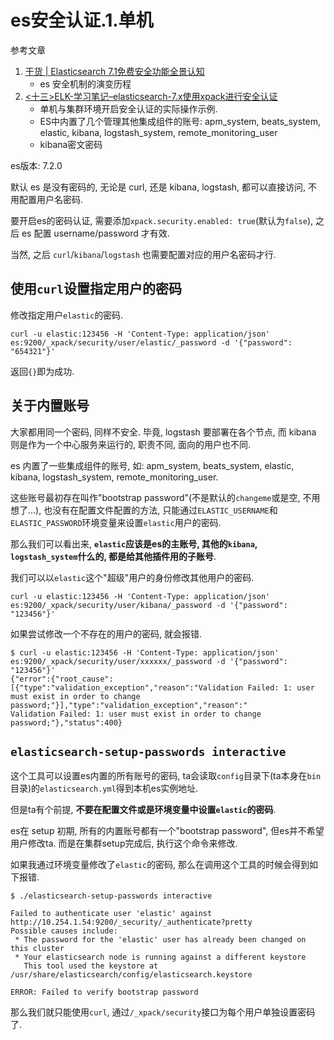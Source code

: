 # es安全认证.1.单机

参考文章

1. [干货 | Elasticsearch 7.1免费安全功能全景认知](https://blog.csdn.net/laoyang360/article/details/90554761)
    - es 安全机制的演变历程
2. [<十三>ELK-学习笔记–elasticsearch-7.x使用xpack进行安全认证](http://www.eryajf.net/3500.html)
    - 单机与集群环境开启安全认证的实际操作示例.
    - ES中内置了几个管理其他集成组件的账号: apm_system, beats_system, elastic, kibana, logstash_system, remote_monitoring_user
    - kibana密文密码

es版本: 7.2.0

默认 es 是没有密码的, 无论是 curl, 还是 kibana, logstash, 都可以直接访问, 不用配置用户名密码.

要开启es的密码认证, 需要添加`xpack.security.enabled: true`(默认为`false`), 之后 es 配置 username/password 才有效.

当然, 之后 `curl`/`kibana`/`logstash` 也需要配置对应的用户名密码才行.

## 使用`curl`设置指定用户的密码

修改指定用户`elastic`的密码.

```
curl -u elastic:123456 -H 'Content-Type: application/json' es:9200/_xpack/security/user/elastic/_password -d '{"password": "654321"}'
```

返回`{}`即为成功.

## 关于内置账号
    
大家都用同一个密码, 同样不安全. 毕竟, logstash 要部署在各个节点, 而 kibana 则是作为一个中心服务来运行的, 职责不同, 面向的用户也不同.

es 内置了一些集成组件的账号, 如: apm_system, beats_system, elastic, kibana, logstash_system, remote_monitoring_user. 

这些账号最初存在叫作"bootstrap password"(不是默认的`changeme`或是空, 不用想了...), 也没有在配置文件配置的方法, 只能通过`ELASTIC_USERNAME`和`ELASTIC_PASSWORD`环境变量来设置`elastic`用户的密码. 

那么我们可以看出来, **`elastic`应该是es的主账号, 其他的`kibana`, `logstash_system`什么的, 都是给其他插件用的子账号**.

我们可以以`elastic`这个"超级"用户的身份修改其他用户的密码.

```
curl -u elastic:123456 -H 'Content-Type: application/json' es:9200/_xpack/security/user/kibana/_password -d '{"password": "123456"}'
```

如果尝试修改一个不存在的用户的密码, 就会报错.

```console
$ curl -u elastic:123456 -H 'Content-Type: application/json' es:9200/_xpack/security/user/xxxxxx/_password -d '{"password": "123456"}'
{"error":{"root_cause":[{"type":"validation_exception","reason":"Validation Failed: 1: user must exist in order to change password;"}],"type":"validation_exception","reason":"
Validation Failed: 1: user must exist in order to change password;"},"status":400}
```

## `elasticsearch-setup-passwords interactive`

这个工具可以设置es内置的所有账号的密码, ta会读取`config`目录下(ta本身在`bin`目录)的`elasticsearch.yml`得到本机es实例地址.

但是ta有个前提, **不要在配置文件或是环境变量中设置`elastic`的密码**.

es在 setup 初期, 所有的内置账号都有一个"bootstrap password", 但es并不希望用户修改ta. 而是在集群setup完成后, 执行这个命令来修改.

如果我通过环境变量修改了`elastic`的密码, 那么在调用这个工具的时候会得到如下报错.

```console
$ ./elasticsearch-setup-passwords interactive

Failed to authenticate user 'elastic' against http://10.254.1.54:9200/_security/_authenticate?pretty
Possible causes include:
 * The password for the 'elastic' user has already been changed on this cluster
 * Your elasticsearch node is running against a different keystore
   This tool used the keystore at /usr/share/elasticsearch/config/elasticsearch.keystore

ERROR: Failed to verify bootstrap password
```

那么我们就只能使用`curl`, 通过`/_xpack/security`接口为每个用户单独设置密码了.
